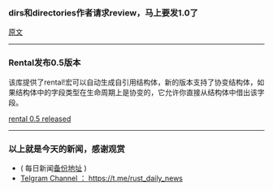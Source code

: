 ### dirs和directories作者请求review，马上要发1.0了

[原文](https://www.reddit.com/r/rust/comments/8hbzyx/can_people_here_give_the_dirs_and_directories/)

---

### Rental发布0.5版本

该库提供了rental!宏可以自动生成自引用结构体，新的版本支持了协变结构体，如果结构体中的字段类型在生命周期上是协变的，它允许你直接从结构体中借出该字段。

[rental 0.5 released](https://users.rust-lang.org/t/rental-0-5-released/17247)


---

### 以上就是今天的新闻，感谢观赏

- ( 每日新闻[备份地址](https://github.com/RustStudy/rust_daily_news) )
- [Telgram Channel ： https://t.me/rust_daily_news ](https://t.me/rust_daily_news )
